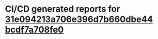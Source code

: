 # CI/CD generated reports for [31e094213a706e396d7b660dbe44bcdf7a708fe0](https://github.com/hydephp/develop/commit/31e094213a706e396d7b660dbe44bcdf7a708fe0)

